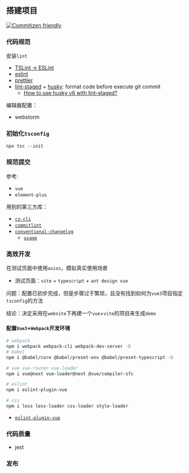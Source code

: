 ## 搭建项目
[![Commitizen friendly](https://img.shields.io/badge/commitizen-friendly-brightgreen.svg)](http://commitizen.github.io/cz-cli/)

### 代码规范

安装`lint`

* [TSLint -> ESLint](https://github.com/palantir/tslint/issues/4534)
* [eslint](https://eslint.org/docs/user-guide/getting-started)
* [prettier](https://prettier.io/docs/en/install.html)
* [lint-staged](https://www.npmjs.com/package/lint-staged) + [husky](https://github.com/typicode/husky): format code before execute git commit
  * [How to use husky v6 with lint-staged?](https://github.com/typicode/husky/issues/949)

编辑器配置：

* webstorm

### 初始化`tsconfig`

```shell
npx tsc --init
```

### 规范提交
参考:

* `vue`
* `element-plus`

用到的第三方库：
* [`cz-cli`](https://github.com/commitizen/cz-cli)
* [`commitlint`](https://github.com/conventional-changelog/commitlint)
* [`conventional-changelog`](https://github.com/conventional-changelog/conventional-changelog)
  * [`usage`](https://github.com/conventional-changelog/conventional-changelog/tree/master/packages/conventional-changelog)
  
### 高效开发
在测试页面中使用`axios`，模拟真实使用场景

* 测试页面：`vite` + `typescript` + `ant design vue`

问题：配置已初步完成，但是步骤过于繁琐，且没有找到如何为`vue3`项目指定`tsconfig`的方法

结论：决定采用在`website`下再建一个`vue`+`vite`的项目来生成`demo`
####  配置`Vue3`+`Webpack`开发环境
```bash
# webpack
npm i webpack webpack-cli webpack-dev-server -D
# babel
npm i @babel/core @babel/preset-env @babel/preset-typescript -D

# vue vue-router vue-loader
npm i vue@next vue-loader@next @vue/compiler-sfc

# eslint
npm i eslint-plugin-vue

# css
npm i less less-loader css-loader style-loader
```

* [`eslint-plugin-vue`](https://eslint.vuejs.org/user-guide/#installation)

### 代码质量

* jest

### 发布